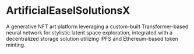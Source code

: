 # ArtificialEaselSolutionsX
A generative NFT art platform leveraging a custom-built Transformer-based neural network for stylistic latent space exploration, integrated with a decentralized storage solution utilizing IPFS and Ethereum-based token minting.
